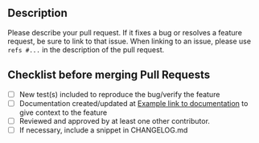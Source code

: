 ## Description

Please describe your pull request. If it fixes a bug or resolves a feature request, be sure to link to that issue. When linking to an issue, please use `refs #...` in the description of the pull request.

## Checklist before merging Pull Requests
- [ ] New test(s) included to reproduce the bug/verify the feature
- [ ] Documentation created/updated at [Example link to documentation](https://example.test/doc#new_section) to give context to the feature
- [ ] Reviewed and approved by at least one other contributor.
- [ ] If necessary, include a snippet in CHANGELOG.md
